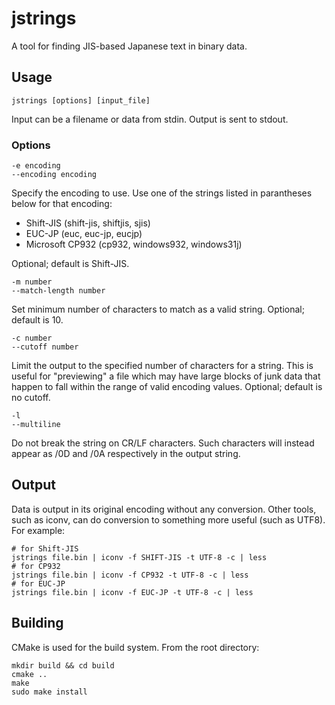 # jstrings
A tool for finding JIS-based Japanese text in binary data.

## Usage
	jstrings [options] [input_file]

Input can be a filename or data from stdin. Output is sent to stdout.

### Options
	-e encoding
	--encoding encoding

Specify the encoding to use. Use one of the strings listed in parantheses below for that encoding:

* Shift-JIS (shift-jis, shiftjis, sjis)
* EUC-JP (euc, euc-jp, eucjp)
* Microsoft CP932 (cp932, windows932, windows31j)

Optional; default is Shift-JIS.

	-m number
	--match-length number

Set minimum number of characters to match as a valid string. Optional; default is 10.

	-c number
	--cutoff number

Limit the output to the specified number of characters for a string. This is useful for "previewing" a file which may have large blocks of junk data that happen to fall within the range of valid encoding values. Optional; default is no cutoff.

	-l
	--multiline

Do not break the string on CR/LF characters. Such characters will instead appear as /0D and /0A respectively in the output string.

## Output
Data is output in its original encoding without any conversion. Other tools, such as iconv, can do conversion to something more useful (such as UTF8). For example:

	# for Shift-JIS
	jstrings file.bin | iconv -f SHIFT-JIS -t UTF-8 -c | less
	# for CP932
	jstrings file.bin | iconv -f CP932 -t UTF-8 -c | less
	# for EUC-JP
	jstrings file.bin | iconv -f EUC-JP -t UTF-8 -c | less

## Building
CMake is used for the build system. From the root directory:

	mkdir build && cd build
	cmake ..
	make
	sudo make install
